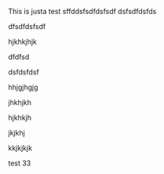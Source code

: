 This is justa  test
sffddsfsdfdsfsdf
dsfsdfdsfds


dfsdfdsfsdf

hjkhkjhjk


dfdfsd


dsfdsfdsf


hhjgjhgjg

jhkhjkh




hjkhkjh

jkjkhj


kkjkjkjk

test 33
